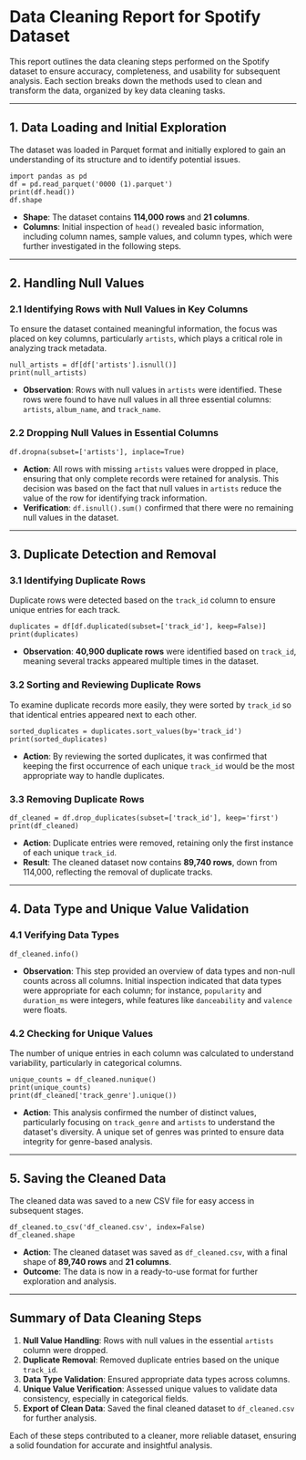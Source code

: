 # **Data Cleaning Report for Spotify Dataset**

This report outlines the data cleaning steps performed on the Spotify dataset to ensure accuracy, completeness, and usability for subsequent analysis. Each section breaks down the methods used to clean and transform the data, organized by key data cleaning tasks.

---

## **1\. Data Loading and Initial Exploration**

The dataset was loaded in Parquet format and initially explored to gain an understanding of its structure and to identify potential issues.

`import pandas as pd`  
`df = pd.read_parquet('0000 (1).parquet')`  
`print(df.head())`  
`df.shape`

* **Shape**: The dataset contains **114,000 rows** and **21 columns**.  
* **Columns**: Initial inspection of `head()` revealed basic information, including column names, sample values, and column types, which were further investigated in the following steps.

---

## **2\. Handling Null Values**

### **2.1 Identifying Rows with Null Values in Key Columns**

To ensure the dataset contained meaningful information, the focus was placed on key columns, particularly `artists`, which plays a critical role in analyzing track metadata.

`null_artists = df[df['artists'].isnull()]`  
`print(null_artists)`

* **Observation**: Rows with null values in `artists` were identified. These rows were found to have null values in all three essential columns: `artists`, `album_name`, and `track_name`.

### **2.2 Dropping Null Values in Essential Columns**

`df.dropna(subset=['artists'], inplace=True)`

* **Action**: All rows with missing `artists` values were dropped in place, ensuring that only complete records were retained for analysis. This decision was based on the fact that null values in `artists` reduce the value of the row for identifying track information.  
* **Verification**: `df.isnull().sum()` confirmed that there were no remaining null values in the dataset.

---

## **3\. Duplicate Detection and Removal**

### **3.1 Identifying Duplicate Rows**

Duplicate rows were detected based on the `track_id` column to ensure unique entries for each track.

`duplicates = df[df.duplicated(subset=['track_id'], keep=False)]`  
`print(duplicates)`

* **Observation**: **40,900 duplicate rows** were identified based on `track_id`, meaning several tracks appeared multiple times in the dataset.

### **3.2 Sorting and Reviewing Duplicate Rows**

To examine duplicate records more easily, they were sorted by `track_id` so that identical entries appeared next to each other.

`sorted_duplicates = duplicates.sort_values(by='track_id')`  
`print(sorted_duplicates)`

* **Action**: By reviewing the sorted duplicates, it was confirmed that keeping the first occurrence of each unique `track_id` would be the most appropriate way to handle duplicates.

### 

### **3.3 Removing Duplicate Rows**

`df_cleaned = df.drop_duplicates(subset=['track_id'], keep='first')`  
`print(df_cleaned)`

* **Action**: Duplicate entries were removed, retaining only the first instance of each unique `track_id`.  
* **Result**: The cleaned dataset now contains **89,740 rows**, down from 114,000, reflecting the removal of duplicate tracks.

---

## **4\. Data Type and Unique Value Validation**

### **4.1 Verifying Data Types**

`df_cleaned.info()`

* **Observation**: This step provided an overview of data types and non-null counts across all columns. Initial inspection indicated that data types were appropriate for each column; for instance, `popularity` and `duration_ms` were integers, while features like `danceability` and `valence` were floats.

### **4.2 Checking for Unique Values**

The number of unique entries in each column was calculated to understand variability, particularly in categorical columns.

`unique_counts = df_cleaned.nunique()`  
`print(unique_counts)`  
`print(df_cleaned['track_genre'].unique())`

* **Action**: This analysis confirmed the number of distinct values, particularly focusing on `track_genre` and `artists` to understand the dataset's diversity. A unique set of genres was printed to ensure data integrity for genre-based analysis.

---

## **5\. Saving the Cleaned Data**

The cleaned data was saved to a new CSV file for easy access in subsequent stages.

`df_cleaned.to_csv('df_cleaned.csv', index=False)`  
`df_cleaned.shape`

* **Action**: The cleaned dataset was saved as `df_cleaned.csv`, with a final shape of **89,740 rows** and **21 columns**.  
* **Outcome**: The data is now in a ready-to-use format for further exploration and analysis.

---

## **Summary of Data Cleaning Steps**

1. **Null Value Handling**: Rows with null values in the essential `artists` column were dropped.  
2. **Duplicate Removal**: Removed duplicate entries based on the unique `track_id`.  
3. **Data Type Validation**: Ensured appropriate data types across columns.  
4. **Unique Value Verification**: Assessed unique values to validate data consistency, especially in categorical fields.  
5. **Export of Clean Data**: Saved the final cleaned dataset to `df_cleaned.csv` for further analysis.

Each of these steps contributed to a cleaner, more reliable dataset, ensuring a solid foundation for accurate and insightful analysis.

